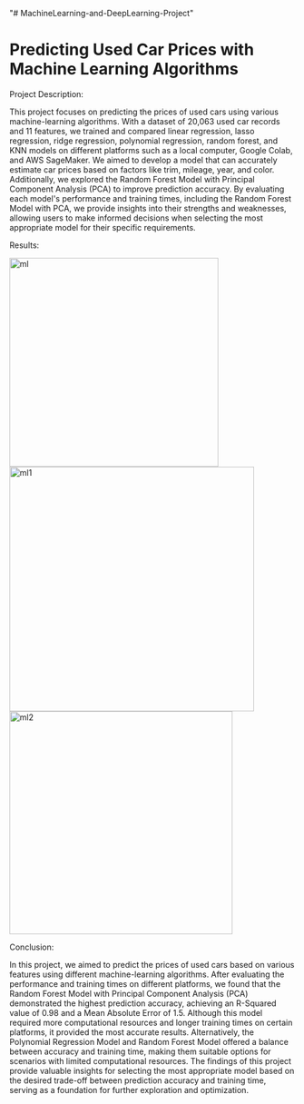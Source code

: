 "# MachineLearning-and-DeepLearning-Project"

# Predicting Used Car Prices with Machine Learning Algorithms

Project Description:

This project focuses on predicting the prices of used cars using various machine-learning algorithms. With a dataset of 20,063 used car records and 11 features, we trained and compared linear regression, lasso regression, ridge regression, polynomial regression, random forest, and KNN models on different platforms such as a local computer, Google Colab, and AWS SageMaker. We aimed to develop a model that can accurately estimate car prices based on factors like trim, mileage, year, and color. Additionally, we explored the Random Forest Model with Principal Component Analysis (PCA) to improve prediction accuracy. By evaluating each model's performance and training times, including the Random Forest Model with PCA, we provide insights into their strengths and weaknesses, allowing users to make informed decisions when selecting the most appropriate model for their specific requirements.

Results:

<img width="368" alt="ml" src="https://github.com/drathod2/MachineLearning-and-DeepLearning-Project/assets/137833911/291fcabb-4f75-47c6-b0e3-000312a2b75b">

<img width="431" alt="ml1" src="https://github.com/drathod2/MachineLearning-and-DeepLearning-Project/assets/137833911/d8e09214-81aa-4d17-bf8d-aa8e8adc6d0a">

<img width="393" alt="ml2" src="https://github.com/drathod2/MachineLearning-and-DeepLearning-Project/assets/137833911/9f3a842f-7440-401f-b9dd-7af5e8d1793f">

Conclusion:

In this project, we aimed to predict the prices of used cars based on various features using different machine-learning algorithms. After evaluating the performance and training times on different platforms, we found that the Random Forest Model with Principal Component Analysis (PCA) demonstrated the highest prediction accuracy, achieving an R-Squared value of 0.98 and a Mean Absolute Error of 1.5. Although this model required more computational resources and longer training times on certain platforms, it provided the most accurate results. Alternatively, the Polynomial Regression Model and Random Forest Model offered a balance between accuracy and training time, making them suitable options for scenarios with limited computational resources. The findings of this project provide valuable insights for selecting the most appropriate model based on the desired trade-off between prediction accuracy and training time, serving as a foundation for further exploration and optimization.
